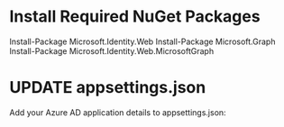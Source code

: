 # Install Required NuGet Packages
Install-Package Microsoft.Identity.Web
Install-Package Microsoft.Graph
Install-Package Microsoft.Identity.Web.MicrosoftGraph

# UPDATE appsettings.json

Add your Azure AD application details to appsettings.json:

